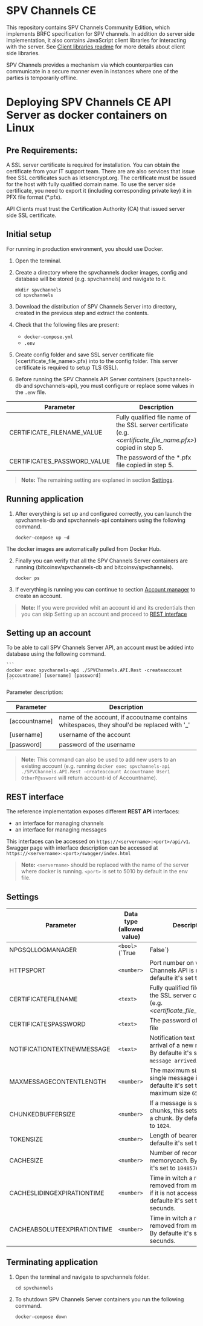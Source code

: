 # SPV Channels CE

This repository contains SPV Channels Community Edition, which implements BRFC specification for SPV channels.
In addition do server side implementation, it also contains JavaScript client libraries for interacting with the server. See [Client libraries readme](client/javascript/readme.md) for more details about client side libraries. 

SPV Channels provides a mechanism via which counterparties can communicate in a secure manner even in instances where one of the parties is temporarily offline.

# Deploying SPV Channels CE API Server as docker containers on Linux

## Pre Requirements:
A SSL server certificate is required for installation. You can obtain the certificate from your IT support team. There are are also services that issue free SSL certificates such as letsencrypt.org.  The certificate must be issued for the host with fully qualified domain name. To use the server side certificate, you need to export it (including corresponding private key) it in PFX file format (*.pfx).

API Clients must trust the Certification Authority (CA) that issued server side SSL certificate.

## Initial setup

For running in production environment, you should use Docker.

1.	Open the terminal.

2. Create a directory where the spvchannels docker images, config and database will be stored (e.g. spvchannels) and navigate to it.

    ```
    mkdir spvchannels
    cd spvchannels
    ```    
   
3. Download the distribution of SPV Channels Server into directory, created in the previous step and extract the contents.

4.	Check that the following files are present:

     - `docker-compose.yml`
     - `.env`
     
5. Create config folder and save SSL server certificate file (<certificate_file_name>.pfx) into to the config folder. This server certificate is required to setup TLS (SSL).

6.	Before running the SPV Channels API Server containers (spvchannels-db and spvchannels-api), you must configure or replace some values in the `.env` file.

| Parameter | Description |
| --------- | ----------- |
|CERTIFICATE_FILENAME_VALUE|Fully qualified file name of the SSL server certificate (e.g. *<certificate_file_name.pfx>*) copied in step 5.|
|CERTIFICATES_PASSWORD_VALUE|The password of the *.pfx file copied in step 5.|
   > **Note:** The remaining setting are explaned in section [Settings](#Settings).

## Running application
1. After everything is set up and configured correctly, you can launch the spvchannels-db and spvchannels-api containers using the following command.

    ```
    docker-compose up –d
    ```

The docker images are automatically pulled from Docker Hub. 

2. Finally you can verify that all the SPV Channels Server containers are running (bitcoinsv/spvchannels-db and bitcoinsv/spvchannels).

    ```
    docker ps
    ```
   
3. If everything is running you can continue to section [Account manager](#Account-manager:) to create an account.

> **Note:** If you were provided whit an account id and its credentials then you can skip Setting up an account and proceed to [REST interface](#REST-interface)

## Setting up an account
To be able to call SPV Channels Server API, an account must be added into database using the following command.

    ```
    docker exec spvchannels-api ./SPVChannels.API.Rest -createaccount [accountname] [username] [password]
    ```

Parameter description:

| Parameter | Description |
| ----------- | ----------- |
| [accountname] | name of the account, if accoutname contains whitespaces, they shoul'd be replaced with '_' |
| [username] | username of the account |
| [password] | password of the username |

   > **Note:** This command can also be used to add new users to an existing account (e.g. running `docker exec spvchannels-api ./SPVChannels.API.Rest -createaccount Accountname User1 OtherP@ssword` will return account-id of Accountname).

## REST interface

The reference implementation exposes different **REST API** interfaces:

* an interface for managing channels
* an interface for managing messages

This interfaces can be accessed on `https://<servername>:<port>/api/v1`. Swagger page with interface description can be accessed at `https://<servername>:<port>/swagger/index.html`
> **Note:** `<servername>` should be replaced with the name of the server where docker is running. `<port>` is set to 5010 by default in the env file.

## Settings
| Parameter | Data type (allowed value) | Description |
| ----------- | ----------- | ----------- |
| NPGSQLLOGMANAGER | `<bool>` (`True|False`) | Enables additional database logging. Logs are in spvchannels-db container and can be accessed with the command (docker logs spvchannels-db). By defaulte it's set to `False`. |
| HTTPSPORT | `<number>` | Port number on witch SPV Channels API is running. By defaulte it's set to `5010`. |
| CERTIFICATEFILENAME | `<text>` | Fully qualified file name of the SSL server certificate (e.g. *<certificate_file_name.pfx>*) |
| CERTIFICATESPASSWORD | `<text>` | The password of the *.pfx file |
| NOTIFICATIONTEXTNEWMESSAGE | `<text>` | Notification text upon arrival of a new message. By defaulte it's set to `New message arrived`. |
| MAXMESSAGECONTENTLENGTH | `<number>` | The maximum size of any single message in bytes. By defaulte it's set to its maximum size `65536`. |
| CHUNKEDBUFFERSIZE | `<number>` | If a message is send in chunks, this sets the size of a chunk. By defaulte it's set to `1024`. |
| TOKENSIZE | `<number>` | Length of bearer token. By defaulte it's set to `64`. |
| CACHESIZE | `<number>` | Number of records in memorycach. By defaulte it's set to `1048576`. |
| CACHESLIDINGEXPIRATIONTIME | `<number>` | Time in witch a record is removed from memorycach if it is not accessed. By defaulte it's set to `60` secunds. |
| CACHEABSOLUTEEXPIRATIONTIME | `<number>` | Time in witch a record is removed from memorycach. By defaulte it's set to `600` secunds. |

## Terminating application

1. Open the terminal and navigate to spvchannels folder.

    ```
    cd spvchannels
    ```

2. To shutdown SPV Channels Server containers you run the following command.

    ```
    docker-compose down
    ```
